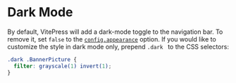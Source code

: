 # Dark Mode

By default, VitePress will add a dark-mode toggle to the navigation bar. To remove it, set `false` to the [`config.appearance`](../config/app-configs.html#appearance) option. If you would like to customize the style in dark mode only, prepend `.dark ` to the CSS selectors:

```css
.dark .BannerPicture {
  filter: grayscale(1) invert(1);
}
```
